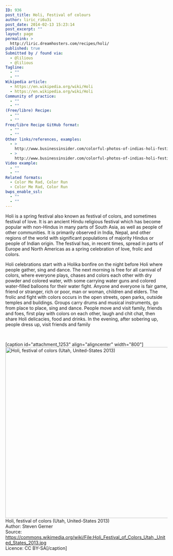 ```yaml
---
ID: 936
post_title: Holi, Festival of colours
author: liric_ri6u3i
post_date: 2014-02-13 15:23:14
post_excerpt: ""
layout: page
permalink: >
  http://liric.dreamhosters.com/recipes/holi/
published: true
Submitted by / found via:
  - @lilious
  - @lilious
Tagline:
  - ""
  - ""
Wikipedia article:
  - https://en.wikipedia.org/wiki/Holi
  - https://en.wikipedia.org/wiki/Holi
Community of practice:
  - ""
  - ""
(Free/libre) Recipe:
  - ""
  - ""
Free/libre Recipe GitHub format:
  - ""
  - ""
Other links/references, examples:
  - >
    http://www.businessinsider.com/colorful-photos-of-indias-holi-festival-2014-3
  - >
    http://www.businessinsider.com/colorful-photos-of-indias-holi-festival-2014-3
Video example:
  - ""
  - ""
Related formats:
  - Color Me Rad, Color Run
  - Color Me Rad, Color Run
bwps_enable_ssl:
  - ""
  - ""
---
```

Holi is a spring festival also known as festival of colors, and sometimes festival of love. It is an ancient Hindu religious festival which has become popular with non-Hindus in many parts of South Asia, as well as people of other communities.
It is primarily observed in India, Nepal, and other regions of the world with significant populations of majority Hindus or people of Indian origin. The festival has, in recent times, spread in parts of Europe and North Americas as a spring celebration of love, frolic and colors.

Holi celebrations start with a Holika bonfire on the night before Holi where people gather, sing and dance. The next morning is free for all carnival of colors, where everyone plays, chases and colors each other with dry powder and colored water, with some carrying water guns and colored water-filled balloons for their water fight. Anyone and everyone is fair game, friend or stranger, rich or poor, man or woman, children and elders. The frolic and fight with colors occurs in the open streets, open parks, outside temples and buildings. Groups carry drums and musical instruments, go from place to place, sing and dance. People move and visit family, friends and foes, first play with colors on each other, laugh and chit chat, then share Holi delicacies, food and drinks. In the evening, after sobering up, people dress up, visit friends and family

&nbsp;

[caption id="attachment_1253" align="aligncenter" width="800"]<a href="http://www.co-creative-recipes.cc/wp-content/uploads/2014/02/holi-festival-of-colors-utah-united-states-2013.jpg"><img class="size-full wp-image-1253" alt="Holi, festival of colors (Utah, United-States 2013)" src="http://www.co-creative-recipes.cc/wp-content/uploads/2014/02/holi-festival-of-colors-utah-united-states-2013.jpg" width="800" height="532" /></a> Holi, festival of colors (Utah, United-States 2013)<br />Author: Steven Gerner<br />Source: https://commons.wikimedia.org/wiki/File:Holi_Festival_of_Colors_Utah,_United_States_2013.jpg<br />Licence: CC BY-SA[/caption]